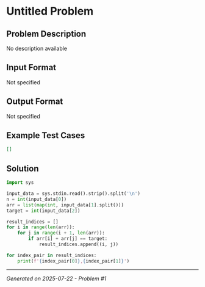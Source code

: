 # Untitled Problem

## Problem Description
No description available

## Input Format
Not specified

## Output Format
Not specified

## Example Test Cases
```json
[]
```

## Solution
```python
import sys

input_data = sys.stdin.read().strip().split('\n')
n = int(input_data[0])
arr = list(map(int, input_data[1].split()))
target = int(input_data[2])

result_indices = []
for i in range(len(arr)):
    for j in range(i + 1, len(arr)):
        if arr[i] + arr[j] == target:
            result_indices.append((i, j))

for index_pair in result_indices:
    print(f'{index_pair[0]},{index_pair[1]}')
```

---
*Generated on 2025-07-22 - Problem #1*